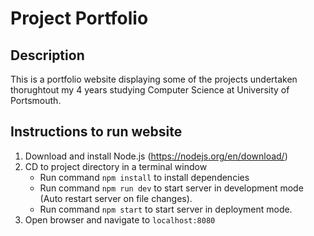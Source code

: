 # Project Portfolio

## Description
This is a portfolio website displaying some of the projects undertaken thorughtout my 4 years studying Computer Science at University of Portsmouth.

## Instructions to run website
1. Download and install Node.js (https://nodejs.org/en/download/)
2. CD to project directory in a terminal window
    * Run command `npm install` to install dependencies
    * Run command `npm run dev` to start server in development mode (Auto restart server on file changes).
    * Run command `npm start` to start server in deployment mode.
4. Open browser and navigate to `localhost:8080`
